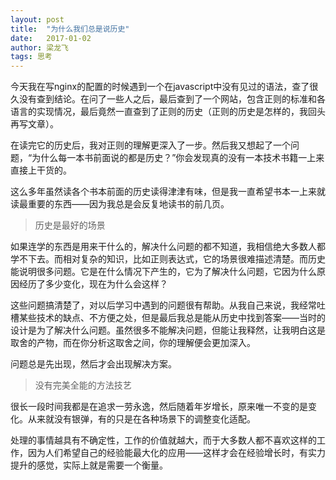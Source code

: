 ```yaml
---
layout: post
title:  "为什么我们总是说历史"
date:   2017-01-02
author: 梁龙飞
tags: 思考
---
```


今天我在写nginx的配置的时候遇到一个在javascript中没有见过的语法，查了很久没有查到结论。在问了一些人之后，最后查到了一个网站，包含正则的标准和各语言的实现情况，最后竟然一直查到了正则的历史（正则的历史是怎样的，我回头再写文章）。

在读完它的历史后，我对正则的理解更深入了一步。然后我又想起了一个问题，“为什么每一本书前面说的都是历史？”你会发现真的没有一本技术书籍一上来直接上干货的。

这么多年虽然读各个书本前面的历史读得津津有味，但是我一直希望书本一上来就读最重要的东西——因为我总是会反复地读书的前几页。

> 历史是最好的场景

如果连学的东西是用来干什么的，解决什么问题的都不知道，我相信绝大多数人都学不下去。而相对复杂的知识，比如正则表达式，它的场景很难描述清楚。而历史能说明很多问题。它是在什么情况下产生的，它为了解决什么问题，它因为什么原因经历了多少变化，现在为什么会这样？

这些问题搞清楚了，对以后学习中遇到的问题很有帮助。从我自己来说，我经常吐槽某些技术的缺点、不方便之处，但是最后我总是能从历史中找到答案——当时的设计是为了解决什么问题。虽然很多不能解决问题，但能让我释然，让我明白这是取舍的产物，而在你分析这取舍之间，你的理解便会更加深入。

问题总是先出现，然后才会出现解决方案。

> 没有完美全能的方法技艺

很长一段时间我都是在追求一劳永逸，然后随着年岁增长，原来唯一不变的是变化。从来就没有银弹，有的只是在各种场景下的调整变化适配。

处理的事情越具有不确定性，工作的价值就越大，而于大多数人都不喜欢这样的工作，因为人们希望自己的经验能最大化的应用——这样才会在经验增长时，有实力提升的感觉，实际上就是需要一个衡量。

